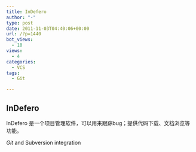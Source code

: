 ```yaml
---
title: InDefero
author: "-"
type: post
date: 2011-11-03T04:40:06+00:00
url: /?p=1440
bot_views:
  - 10
views:
  - 4
categories:
  - VCS
tags:
  - Git

---
```

## InDefero
InDefero 是一个项目管理软件，可以用来跟踪bug；提供代码下载、文档浏览等功能。

_Git_ and Subversion integration